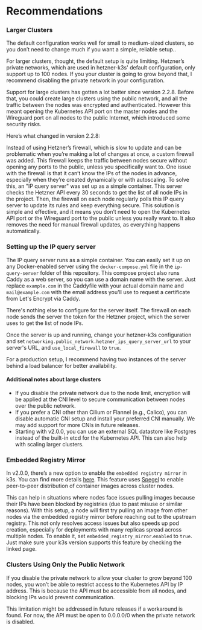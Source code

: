 # Recommendations

### Larger Clusters

The default configuration works well for small to medium-sized clusters, so you don’t need to change much if you want a simple, reliable setup..

For larger clusters, thought, the default setup is quite limiting. Hetzner’s private networks, which are used in hetzner-k3s' default configuration, only support up to 100 nodes. If you your cluster is going to grow beyond that, I recommend disabling the private network in your configuration.

Support for large clusters has gotten a lot better since version 2.2.8. Before that, you could create large clusters using the public network, and all the traffic between the nodes was encrypted and authenticated. However this meant opening the Kubernetes API port on the master nodes and the Wireguard port on all nodes to the public Internet, which introduced some security risks.

Here’s what changed in version 2.2.8:

Instead of using Hetzner’s firewall, which is slow to update and can be problematic when you’re making a lot of changes at once, a custom firewall was added. This firewall keeps the traffic between nodes secure without opening any ports to the public, unless you specifically want to.
One issue with the firewall is that it can’t know the IPs of the nodes in advance, especially when they’re created dynamically or with autoscaling. To solve this, an "IP query server" was set up as a simple container. This server checks the Hetzner API every 30 seconds to get the list of all node IPs in the project. Then, the firewall on each node regularly polls this IP query server to update its rules and keep everything secure. This solution is simple and effective, and it means you don’t need to open the Kubernetes API port or the Wireguard port to the public unless you really want to. It also removes the need for manual firewall updates, as everything happens automatically.

### Setting up the IP query server

The IP query server runs as a simple container. You can easily set it up on any Docker-enabled server using the `docker-compose.yml` file in the `ip-query-server` folder of this repository. This compose project also runs Caddy as a web server, so you can use a domain name with the server. Just replace `example.com` in the Caddyfile with your actual domain name and `mail@example.com` with the email address you'll use to request a certificate from Let's Encrypt via Caddy.

There's nothing else to configure for the server itself. The firewall on each node sends the server the token for the Hetzner project, which the server uses to get the list of node IPs.

Once the server is up and running, change your hetzner-k3s configuration and set `networking.public_network.hetzner_ips_query_server_url` to your server's URL, and `use_local_firewall` to `true`.

For a production setup, I recommend having two instances of the server behind a load balancer for better availability.

#### Additional notes about large clusters

- If you disable the private network due to the node limit, encryption will be applied at the CNI level to secure communication between nodes over the public network.
- If you prefer a CNI other than Cilium or Flannel (e.g., Calico), you can disable automatic CNI setup and install your preferred CNI manually. We may add support for more CNIs in future releases.
- Starting with v2.0.0, you can use an external SQL datastore like Postgres instead of the built-in etcd for the Kubernetes API. This can also help with scaling larger clusters.

### Embedded Registry Mirror

In v2.0.0, there’s a new option to enable the `embedded registry mirror` in k3s. You can find more details [here](https://docs.k3s.io/installation/registry-mirror). This feature uses [Spegel](https://github.com/spegel-org/spegel) to enable peer-to-peer distribution of container images across cluster nodes.

This can help in situations where nodes face issues pulling images because their IPs have been blocked by registries (due to past misuse or similar reasons). With this setup, a node will first try pulling an image from other nodes via the embedded registry mirror before reaching out to the upstream registry. This not only resolves access issues but also speeds up pod creation, especially for deployments with many replicas spread across multiple nodes. To enable it, set `embedded_registry_mirror`.`enabled` to `true`. Just make sure your k3s version supports this feature by checking the linked page.

### Clusters Using Only the Public Network

If you disable the private network to allow your cluster to grow beyond 100 nodes, you won’t be able to restrict access to the Kubernetes API by IP address. This is because the API must be accessible from all nodes, and blocking IPs would prevent communication.

This limitation might be addressed in future releases if a workaround is found. For now, the API must be open to 0.0.0.0/0 when the private network is disabled.
